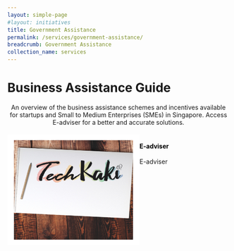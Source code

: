 ```yaml
---
layout: simple-page
#layout: initiatives
title: Government Assistance
permalink: /services/government-assistance/
breadcrumb: Government Assistance
collection_name: services
---
```

<h1><div class="has-text-centered has-text-weight-bold">Business Assistance Guide</div></h1>

<center>An overview of the business assistance schemes and incentives available for startups and Small to Medium Enterprises (SMEs) in Singapore. Access E-adviser for a better and accurate solutions.</center>

<div>
<img src="/images/programmes/products-and-services/5.jpg" align="left" style="width:300px;height:250px;">
<h4 style="color:black"><br />E-adviser</h4>
<span style="font-size:100%;">E-adviser<br /></span>
</div>
